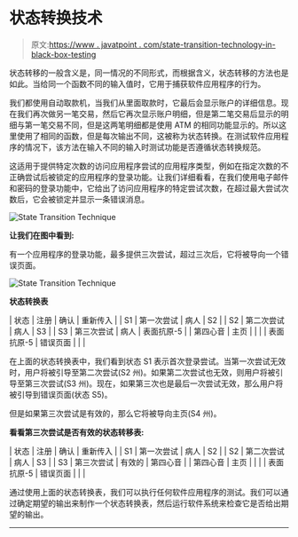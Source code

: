 # 状态转换技术

> 原文:[https://www . javatpoint . com/state-transition-technology-in-black-box-testing](https://www.javatpoint.com/state-transition-technique-in-black-box-testing)

状态转移的一般含义是，同一情况的不同形式，而根据含义，状态转移的方法也是如此。当给同一个函数不同的输入值时，它用于捕获软件应用程序的行为。

我们都使用自动取款机，当我们从里面取款时，它最后会显示账户的详细信息。现在我们再次做另一笔交易，然后它再次显示账户明细，但是第二笔交易后显示的明细与第一笔交易不同，但是这两笔明细都是使用 ATM 的相同功能显示的。所以这里使用了相同的函数，但是每次输出不同，这被称为状态转换。在测试软件应用程序的情况下，该方法在输入不同的输入时测试功能是否遵循状态转换规范。

这适用于提供特定次数的访问应用程序尝试的应用程序类型，例如在指定次数的不正确尝试后被锁定的应用程序的登录功能。让我们详细看看，在我们使用电子邮件和密码的登录功能中，它给出了访问应用程序的特定尝试次数，在超过最大尝试次数后，它会被锁定并显示一条错误消息。

![State Transition Technique](../Images/0cf093475ce02fc90b3d83c679b92703.png)

**让我们在图中看到:**

有一个应用程序的登录功能，最多提供三次尝试，超过三次后，它将被导向一个错误页面。

![State Transition Technique](../Images/c3c7678b8a4c02e1f4ae387e28cb661d.png)

**状态转换表**

| 状态 | 注册 | 确认 | 重新传入 |
| S1 | 第一次尝试 | 病人 | S2 |
| S2 | 第二次尝试 | 病人 | S3 |
| S3 | 第三次尝试 | 病人 | 表面抗原-5 |
| 第四心音 | 主页 |  |  |
| 表面抗原-5 | 错误页面 |  |  |

在上面的状态转换表中，我们看到状态 S1 表示首次登录尝试。当第一次尝试无效时，用户将被引导至第二次尝试(S2 州)。如果第二次尝试也无效，则用户将被引导至第三次尝试(S3 州)。现在，如果第三次也是最后一次尝试无效，那么用户将被引导到错误页面(状态 S5)。

但是如果第三次尝试是有效的，那么它将被导向主页(S4 州)。

**看看第三次尝试是否有效的状态转移表:**

| 状态 | 注册 | 确认 | 重新传入 |
| S1 | 第一次尝试 | 病人 | S2 |
| S2 | 第二次尝试 | 病人 | S3 |
| S3 | 第三次尝试 | 有效的 | 第四心音 |
| 第四心音 | 主页 |  |  |
| 表面抗原-5 | 错误页面 |  |  |

通过使用上面的状态转换表，我们可以执行任何软件应用程序的测试。我们可以通过确定期望的输出来制作一个状态转换表，然后运行软件系统来检查它是否给出期望的输出。

* * *